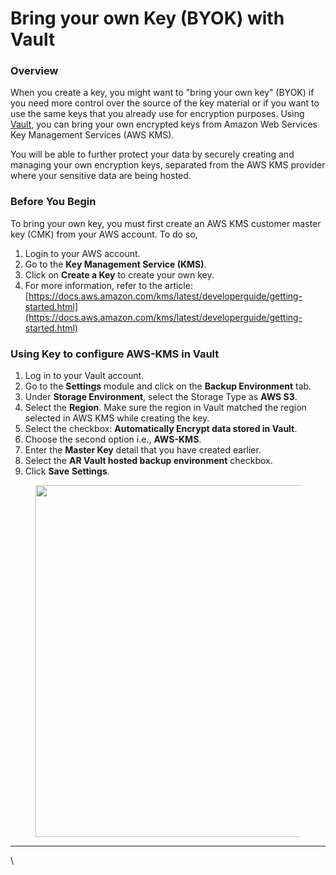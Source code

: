# Bring your own Key (BYOK) with Vault

### **Overview** <a href="#overview" id="overview"></a>

When you create a key, you might want to "bring your own key" (BYOK) if you need more control over the source of the key material or if you want to use the same keys that you already use for encryption purposes. Using [Vault](https://www.autorabit.com/products/vault-data-backup-recovery/), you can bring your own encrypted keys from Amazon Web Services Key Management Services (AWS KMS).

You will be able to further protect your data by securely creating and managing your own encryption keys, separated from the AWS KMS provider where your sensitive data are being hosted.

### Before You Begin <a href="#before-you-begin" id="before-you-begin"></a>

To bring your own key, you must first create an AWS KMS customer master key (CMK) from your AWS account. To do so,

1. Login to your AWS account.
2. Go to the **Key Management Service (KMS)**.
3. Click on **Create a Key** to create your own key.
4. For more information, refer to the article: [https://docs.aws.amazon.com/kms/latest/developerguide/getting-started.html](https://docs.aws.amazon.com/kms/latest/developerguide/getting-started.html)

### Using Key to configure AWS-KMS in Vault <a href="#using-key-to-configure-awskms-in-vault" id="using-key-to-configure-awskms-in-vault"></a>

1. Log in to your Vault account.
2. Go to the **Settings** module and click on the **Backup Environment** tab.
3. Under **Storage Environment**, select the Storage Type as **AWS S3**.
4. Select the **Region**. Make sure the region in Vault matched the region selected in AWS KMS while creating the key.
5. Select the checkbox: **Automatically Encrypt data stored in Vault**.
6. Choose the second option i.e., **AWS-KMS**.
7. Enter the **Master Key** detail that you have created earlier.
8. Select the **AR Vault hosted backup environment** checkbox.
9. Click **Save** **Settings**.

<figure><img src="https://cdn.document360.io/8711f4e7-c040-4616-aac9-d947f87e4619/Images/Documentation/image-1623235989986.png" alt="" width="563"><figcaption></figcaption></figure>

***

\
